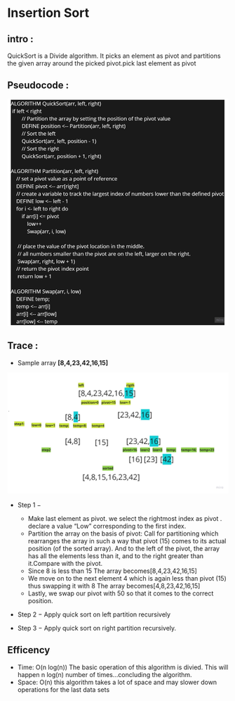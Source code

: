 # Insertion Sort

## intro : 
QuickSort is a Divide algorithm. It picks an element as pivot and partitions the given array around the picked pivot.pick last element as pivot 

## Pseudocode :
![psecode](psecode.jpg)

## Trace : 
* Sample array  **[8,4,23,42,16,15]**

![img](trace.jpg)

* Step 1 − 
    - Make last element as pivot. we select the rightmost index as pivot . declare a value “Low”  corresponding to the first index. 
    - Partition the array on the basis of pivot: Call for partitioning which rearranges the array in such a way that pivot (15) comes to its actual position (of the sorted array). And to the left of the pivot, the array has all the elements less than it, and to the right greater than it.Compare  with the pivot. 
    - Since 8 is less than 15 The array becomes[8,4,23,42,16,15]
    - We move on to the next element 4 which is again less than pivot (15) thus swapping it with 8 The array becomes[4,8,23,42,16,15]
    - Lastly, we swap our pivot with 50 so that it comes to the correct position.

* Step 2 − Apply quick sort on left partition recursively
 
* Step 3 − Apply quick sort on right partition recursively.


## Efficency
* Time:  O(n log(n))
The basic operation of this algorithm is divied. This will happen n log(n) number of times…concluding the algorithm.
* Space: O(n)
this algorithm takes a lot of space and may slower down operations for the last data sets 